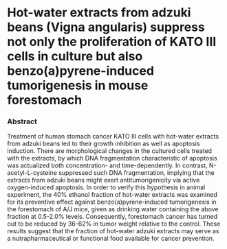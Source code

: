 # Hot-water extracts from adzuki beans (Vigna angularis) suppress not only the proliferation of KATO III cells in culture but also benzo(a)pyrene-induced tumorigenesis in mouse forestomach

### Abstract

Treatment of human stomach cancer KATO III cells with hot-water extracts from adzuki beans led to their growth inhibition as well as apoptosis induction. There are morphological changes in the cultured cells treated with the extracts, by which DNA fragmentation characteristic of apoptosis was actualized both concentration- and time-dependently. In contrast, N-acetyl-L-cysteine suppressed such DNA fragmentation, implying that the extracts from adzuki beans might exert antitumorigenicity via active oxygen-induced apoptosis. In order to verify this hypothesis in animal experiment, the 40% ethanol fraction of hot-water extracts was examined for its preventive effect against benzo(a)pyrene-induced tumorigenesis in the forestomach of A/J mice, given as drinking water containing the above fraction at 0.5-2.0% levels. Consequently, forestomach cancer has turned out to be reduced by 36-62% in tumor weight relative to the control. These results suggest that the fraction of hot-water adzuki extracts may serve as a nutrapharmaceutical or functional food available for cancer prevention.
